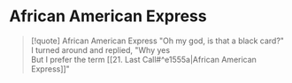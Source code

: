 # African American Express

> [!quote] African American Express
> "Oh my god, is that a black card?"  
> I turned around and replied, "Why yes  
> But I prefer the term [[21. Last Call#^e1555a|African American Express]]"
